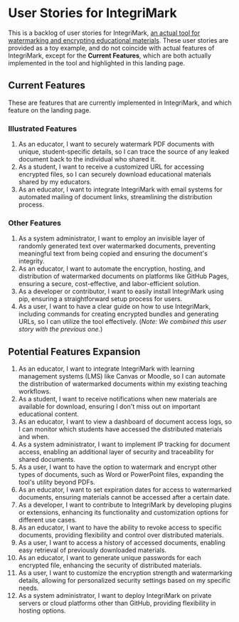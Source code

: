 # User Stories for IntegriMark

This is a backlog of user stories for IntegriMark, [an actual tool for watermarking and encrypting educational materials](https://github.com/integrimark). These user stories are provided as a toy example, and do not coincide with actual features of IntegriMark, except for the **Current Features**, which are both actually implemented in the tool and highlighted in this landing page.

## Current Features

These are features that are currently implemented in IntegriMark, and which feature on the landing page.

### Illustrated Features

1. As an educator, I want to securely watermark PDF documents with unique, student-specific details, so I can trace the source of any leaked document back to the individual who shared it.
2. As a student, I want to receive a customized URL for accessing encrypted files, so I can securely download educational materials shared by my educators.
3. As an educator, I want to integrate IntegriMark with email systems for automated mailing of document links, streamlining the distribution process.

### Other Features

1. As a system administrator, I want to employ an invisible layer of randomly generated text over watermarked documents, preventing meaningful text from being copied and ensuring the document's integrity.
2. As an educator, I want to automate the encryption, hosting, and distribution of watermarked documents on platforms like GitHub Pages, ensuring a secure, cost-effective, and labor-efficient solution.
3. As a developer or contributor, I want to easily install IntegriMark using pip, ensuring a straightforward setup process for users.
4. As a user, I want to have a clear guide on how to use IntegriMark, including commands for creating encrypted bundles and generating URLs, so I can utilize the tool effectively. (_Note: We combined this user story with the previous one._)

## Potential Features Expansion

1. As an educator, I want to integrate IntegriMark with learning management systems (LMS) like Canvas or Moodle, so I can automate the distribution of watermarked documents within my existing teaching workflows.
2. As a student, I want to receive notifications when new materials are available for download, ensuring I don't miss out on important educational content.
3. As an educator, I want to view a dashboard of document access logs, so I can monitor which students have accessed the distributed materials and when.
4. As a system administrator, I want to implement IP tracking for document access, enabling an additional layer of security and traceability for shared documents.
5. As a user, I want to have the option to watermark and encrypt other types of documents, such as Word or PowerPoint files, expanding the tool's utility beyond PDFs.
6. As an educator, I want to set expiration dates for access to watermarked documents, ensuring materials cannot be accessed after a certain date.
7. As a developer, I want to contribute to IntegriMark by developing plugins or extensions, enhancing its functionality and customization options for different use cases.
8. As an educator, I want to have the ability to revoke access to specific documents, providing flexibility and control over distributed materials.
9. As a user, I want to access a history of accessed documents, enabling easy retrieval of previously downloaded materials.
10. As an educator, I want to generate unique passwords for each encrypted file, enhancing the security of distributed materials.
11. As a user, I want to customize the encryption strength and watermarking details, allowing for personalized security settings based on my specific needs.
12. As a system administrator, I want to deploy IntegriMark on private servers or cloud platforms other than GitHub, providing flexibility in hosting options.